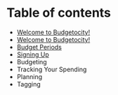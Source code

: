 # Table of contents

* [Welcome to Budgetocity!](README.md)
* [Welcome to Budgetocity!](welcome-to-budgetocity-1.md)
* [Budget Periods](budget-periods.md)
* [Signing Up](registering.md)
* Budgeting
* Tracking Your Spending
* Planning
* Tagging

